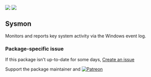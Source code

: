 [![](https://img.shields.io/chocolatey/v/sysmon?color=green&label=sysmon)](https://chocolatey.org/packages/sysmon) [![](https://img.shields.io/chocolatey/dt/sysmon)](https://chocolatey.org/packages/sysmon)

## Sysmon
Monitors and reports key system activity via the Windows event log.

### Package-specific issue
If this package isn't up-to-date for some days, [Create an issue](https://github.com/tunisiano187/Chocolatey-packages/issues/new/choose)

Support the package maintainer and [![Patreon](https://cdn.jsdelivr.net/gh/tunisiano187/Chocolatey-packages@d15c4e19c709e7148588d4523ffc6dd3cd3c7e5e/icons/patreon.png)](https://www.patreon.com/tunisiano)
